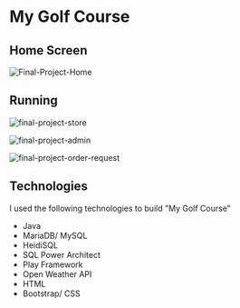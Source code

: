 # My Golf Course

## Home Screen

![Final-Project-Home](https://user-images.githubusercontent.com/45952245/55928107-1e8d7d80-5bdd-11e9-88aa-45a56b96a808.PNG)

## Running

![final-project-store](https://user-images.githubusercontent.com/45952245/55928192-7c21ca00-5bdd-11e9-86de-85fc04b956bc.PNG)
  

![final-project-admin](https://user-images.githubusercontent.com/45952245/55928245-a96e7800-5bdd-11e9-9ff1-5d789880e65f.PNG)

![final-project-order-request](https://user-images.githubusercontent.com/45952245/55928312-d884e980-5bdd-11e9-8679-a4e740561b95.PNG)

## Technologies

I used the following technologies to build "My Golf Course"

* Java
* MariaDB/ MySQL
* HeidiSQL
* SQL Power Architect
* Play Framework
* Open Weather API
* HTML
* Bootstrap/ CSS

